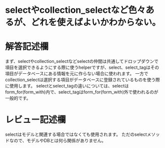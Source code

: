 # selectやcollection_selectなど色々あるが、どれを使えばよいかわからない。
# 解答記述欄

まず、selectやcollection_selectなどselectの仲間は共通してドロップダウンで項目を選択できるようにする際に使うhelperですが、select、select_tagはその項目がデータベースにある情報を元に作らない場合に使われます。
一方でcollection_selectは選択する項目がデータベースに登録されているものを使う際に使用します。
selectとselect_tagの違いについては、selectはform_for(form_with)内で、select_tagはform_for(form_with)外で使われるのが一般的です。



# レビュー記述欄
selectはモデルと関連する場合ではなくても使用されます。
ただのselectメソッドなので、モデルやDBとは何ら関係がありません。
